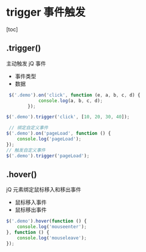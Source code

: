 # trigger 事件触发

[toc]

## .trigger()

主动触发 jQ 事件

- 事件类型
- 数据

```javascript
 $('.demo').on('click', function (e, a, b, c, d) {
            console.log(a, b, c, d);
        });

$('.demo').trigger('click', [10, 20, 30, 40]);

 // 绑定自定义事件
$('.demo').on('pageLoad', function () {
    console.log('pageLoad');
});
// 触发自定义事件
$('.demo').trigger('pageLoad');
```

##  .hover()

jQ 元素绑定鼠标移入和移出事件

- 鼠标移入事件
- 鼠标移出事件

```javascript
$('.demo').hover(function () {
    console.log('mouseenter');
}, function () {
    console.log('mouseleave');
});
```